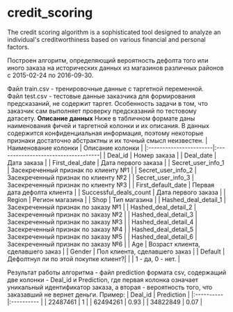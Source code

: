 # credit_scoring
The credit scoring algorithm is a sophisticated tool designed to analyze an individual's creditworthiness based on various financial and personal factors.

Построен алгоритм, определяющий вероятность дефолта того или иного заказа на исторических данных из магазинов различных районов с 2015-02-24 по 2016-09-30.

Файл train.csv - тренировочные данные с таргетной переменной.  
Файл test.csv - тестовые данные заказчика для формирования предсказаний, не содержит таргет.
Особенность задачи в том, что заказчик сам выполняет проверку предсказаний по тестовому датасету.
**Описание данных**
Ниже в табличном формате даны наименования фичей и таргетной колонки и их описания.
В данных содержится конфиденциальная информация, поэтому некоторые признаки достаточно абстрактны и их точный смысл неизвестен.
| Наименование колонки   | Описание колонки                    |
|:-----------------------|:------------------------------------|
| Deal_id                | Номер заказа                        |
| Deal_date              | Дата заказа                         |
| First_deal_date        | Дата первого заказа                 |
| Secret_user_info_1     | Засекреченный признак по клиенту №1 |
| Secret_user_info_2     | Засекреченный признак по клиенту №2 |
| Secret_user_info_3     | Засекреченный признак по клиенту №3 |
| First_default_date     | Первая дата дефолта клиента         |
| Successful_deals_count | Дата первого заказа                 |
| Region                 | Регион магазина                     |
| Shop                   | Тип магазина                        |
| Hashed_deal_detail_1   | Засекреченный признак по заказу №1  |
| Hashed_deal_detail_2   | Засекреченный признак по заказу №2  |
| Hashed_deal_detail_3   | Засекреченный признак по заказу №3  |
| Hashed_deal_detail_4   | Засекреченный признак по заказу №4  |
| Hashed_deal_detail_5   | Засекреченный признак по заказу №5  |
| Hashed_deal_detail_6   | Засекреченный признак по заказу №6  |
| Age                    | Возраст клиента, сделавшего заказ   |
| Gender                 | Пол клиента, сделавшего заказ       |
| Default                | Дефолтнул ли по этой покупке клиент?|
|                        | 1 - да, 0 - нет.                    |

Результат работы алгоритма - файл prediction формата csv, содержащий две колонки - Deal_id и Prediction, где первая колонка означает уникальный идентификатор заказа, а вторая - вероятность того, что заказавший не вернет деньги.
Пример:
| Deal_id   | Prediction |
|:----------|:---------- |
| 22487461  | 1          |
| 62494261  | 0.93       |
| 34822849  | 0.07       |
